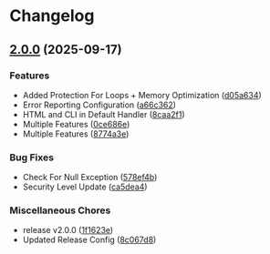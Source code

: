 # Changelog

## [2.0.0](https://github.com/WebFiori/err/compare/v1.2.0...v2.0.0) (2025-09-17)


### Features

* Added Protection For Loops + Memory Optimization ([d05a634](https://github.com/WebFiori/err/commit/d05a6347982e5ed172c24d1588a81cf27cf0ace1))
* Error Reporting Configuration ([a66c362](https://github.com/WebFiori/err/commit/a66c3627ac75ca9285f442fd26f8253d7b2445f2))
* HTML and CLI in Default Handler ([8caa2f1](https://github.com/WebFiori/err/commit/8caa2f1377851d9566bbfed839a854b147709897))
* Multiple Features ([0ce686e](https://github.com/WebFiori/err/commit/0ce686efa92801b58c4362aa79fca5d5838b8e04))
* Multiple Features ([8774a3e](https://github.com/WebFiori/err/commit/8774a3e41ec1d045ade9abcfcffb678c4dd42954))


### Bug Fixes

* Check For Null Exception ([578ef4b](https://github.com/WebFiori/err/commit/578ef4ba707ca96fbb4758947a14bfb33d942e4e))
* Security Level Update ([ca5dea4](https://github.com/WebFiori/err/commit/ca5dea4cd8d57b9016a6c3332230705742960a3f))


### Miscellaneous Chores

* release v2.0.0 ([1f1623e](https://github.com/WebFiori/err/commit/1f1623e127e8c6824af5b1c25c52547fd98f9bf6))
* Updated Release Config ([8c067d8](https://github.com/WebFiori/err/commit/8c067d834b82bc46bc3c4bc19158d33ff425c9cc))
